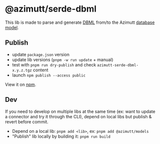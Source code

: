 # @azimutt/serde-dbml

This lib is made to parse and generate [DBML](https://dbml.dbdiagram.io) from/to the Azimutt [database model](../models).

## Publish

- update `package.json` version
- update lib versions (`pnpm -w run update` + manual)
- test with `pnpm run dry-publish` and check `azimutt-serde-dbml-x.y.z.tgz` content
- launch `npm publish --access public`

View it on [npm](https://www.npmjs.com/package/@azimutt/serde-dbml).

## Dev

If you need to develop on multiple libs at the same time (ex: want to update a connector and try it through the CLI), depend on local libs but publish & revert before commit.

- Depend on a local lib: `pnpm add <lib>`, ex: `pnpm add @azimutt/models`
- "Publish" lib locally by building it: `pnpm run build`
